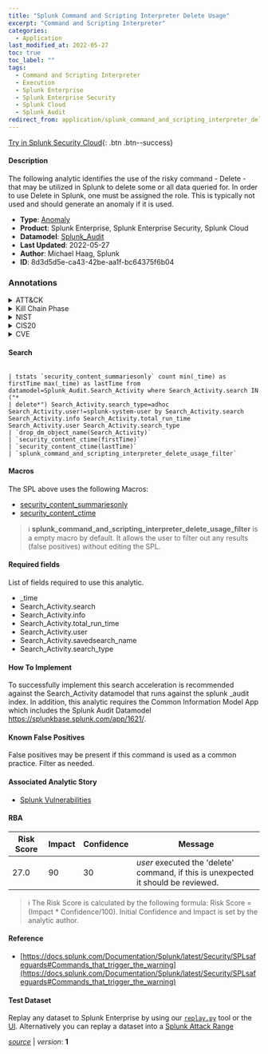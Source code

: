 ```yaml
---
title: "Splunk Command and Scripting Interpreter Delete Usage"
excerpt: "Command and Scripting Interpreter"
categories:
  - Application
last_modified_at: 2022-05-27
toc: true
toc_label: ""
tags:
  - Command and Scripting Interpreter
  - Execution
  - Splunk Enterprise
  - Splunk Enterprise Security
  - Splunk Cloud
  - Splunk_Audit
redirect_from: application/splunk_command_and_scripting_interpreter_delete_usage/
---
```




[Try in Splunk Security Cloud](https://www.splunk.com/en_us/cyber-security.html){: .btn .btn--success}

#### Description

The following analytic identifies the use of the risky command - Delete - that may be utilized in Splunk to delete some or all data queried for. In order to use Delete in Splunk, one must be assigned the role. This is typically not used and should generate an anomaly if it is used.

- **Type**: [Anomaly](https://github.com/splunk/security_content/wiki/Detection-Analytic-Types)
- **Product**: Splunk Enterprise, Splunk Enterprise Security, Splunk Cloud
- **Datamodel**: [Splunk_Audit](https://docs.splunk.com/Documentation/CIM/latest/User/SplunkAudit)
- **Last Updated**: 2022-05-27
- **Author**: Michael Haag, Splunk
- **ID**: 8d3d5d5e-ca43-42be-aa1f-bc64375f6b04

### Annotations
<details>
  <summary>ATT&CK</summary>

<div markdown="1">

#### [ATT&CK](https://attack.mitre.org/)

| ID          | Technique   | Tactic         |
| ----------- | ----------- |--------------- |
| [T1059](https://attack.mitre.org/techniques/T1059/) | Command and Scripting Interpreter | Execution |

</div>
</details>


<details>
  <summary>Kill Chain Phase</summary>

<div markdown="1">

* Installation


</div>
</details>


<details>
  <summary>NIST</summary>

<div markdown="1">

* DE.AE



</div>
</details>

<details>
  <summary>CIS20</summary>

<div markdown="1">

* CIS 10



</div>
</details>

<details>
  <summary>CVE</summary>

<div markdown="1">


</div>
</details>


#### Search

```

| tstats `security_content_summariesonly` count min(_time) as firstTime max(_time) as lastTime from datamodel=Splunk_Audit.Search_Activity where Search_Activity.search IN ("*
| delete*") Search_Activity.search_type=adhoc Search_Activity.user!=splunk-system-user by Search_Activity.search Search_Activity.info Search_Activity.total_run_time Search_Activity.user Search_Activity.search_type 
| `drop_dm_object_name(Search_Activity)` 
| `security_content_ctime(firstTime)` 
| `security_content_ctime(lastTime)` 
| `splunk_command_and_scripting_interpreter_delete_usage_filter`
```

#### Macros
The SPL above uses the following Macros:
* [security_content_summariesonly](https://github.com/splunk/security_content/blob/develop/macros/security_content_summariesonly.yml)
* [security_content_ctime](https://github.com/splunk/security_content/blob/develop/macros/security_content_ctime.yml)

> :information_source:
> **splunk_command_and_scripting_interpreter_delete_usage_filter** is a empty macro by default. It allows the user to filter out any results (false positives) without editing the SPL.



#### Required fields
List of fields required to use this analytic.
* _time
* Search_Activity.search
* Search_Activity.info
* Search_Activity.total_run_time
* Search_Activity.user
* Search_Activity.savedsearch_name
* Search_Activity.search_type



#### How To Implement
To successfully implement this search acceleration is recommended against the Search_Activity datamodel that runs against the splunk _audit index. In addition, this analytic requires the Common Information Model App which includes the Splunk Audit Datamodel https://splunkbase.splunk.com/app/1621/.
#### Known False Positives
False positives may be present if this command is used as a common practice. Filter as needed.

#### Associated Analytic Story
* [Splunk Vulnerabilities](/stories/splunk_vulnerabilities)




#### RBA

| Risk Score  | Impact      | Confidence   | Message      |
| ----------- | ----------- |--------------|--------------|
| 27.0 | 90 | 30 | $user$ executed the &#39;delete&#39; command, if this is unexpected it should be reviewed. |


> :information_source:
> The Risk Score is calculated by the following formula: Risk Score = (Impact * Confidence/100). Initial Confidence and Impact is set by the analytic author.


#### Reference

* [https://docs.splunk.com/Documentation/Splunk/latest/Security/SPLsafeguards#Commands_that_trigger_the_warning](https://docs.splunk.com/Documentation/Splunk/latest/Security/SPLsafeguards#Commands_that_trigger_the_warning)



#### Test Dataset
Replay any dataset to Splunk Enterprise by using our [`replay.py`](https://github.com/splunk/attack_data#using-replaypy) tool or the [UI](https://github.com/splunk/attack_data#using-ui).
Alternatively you can replay a dataset into a [Splunk Attack Range](https://github.com/splunk/attack_range#replay-dumps-into-attack-range-splunk-server)




[*source*](https://github.com/splunk/security_content/tree/develop/detections/application/splunk_command_and_scripting_interpreter_delete_usage.yml) \| *version*: **1**